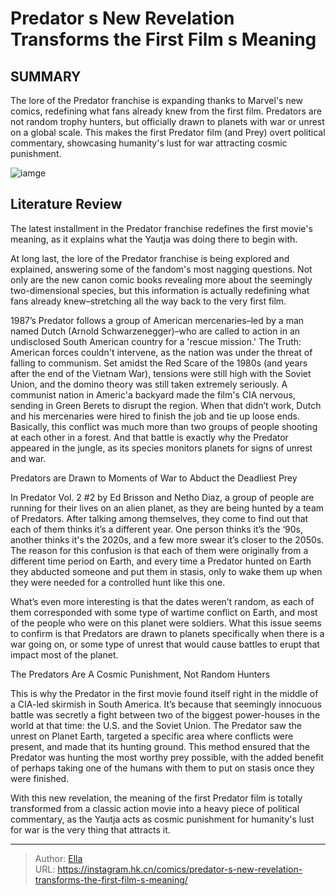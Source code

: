 # Predator s New Revelation Transforms the First Film s Meaning


## SUMMARY 



  The lore of the Predator franchise is expanding thanks to Marvel&#39;s new comics, redefining what fans already knew from the first film.   Predators are not random trophy hunters, but officially drawn to planets with war or unrest on a global scale.   This makes the first Predator film (and Prey) overt political commentary, showcasing humanity&#39;s lust for war attracting cosmic punishment.  

![iamge](https://static1.srcdn.com/wordpress/wp-content/uploads/2023/04/predator-redefine-1st-movie.jpg)

## Literature Review

The latest installment in the Predator franchise redefines the first movie&#39;s meaning, as it explains what the Yautja was doing there to begin with. 




At long last, the lore of the Predator franchise is being explored and explained, answering some of the fandom&#39;s most nagging questions. Not only are the new canon comic books revealing more about the seemingly two-dimensional species, but this information is actually redefining what fans already knew–stretching all the way back to the very first film.




1987’s Predator follows a group of American mercenaries–led by a man named Dutch (Arnold Schwarzenegger)–who are called to action in an undisclosed South American country for a &#39;rescue mission.&#39; The Truth: American forces couldn&#39;t intervene, as the nation was under the threat of falling to communism. Set amidst the Red Scare of the 1980s (and years after the end of the Vietnam War), tensions were still high with the Soviet Union, and the domino theory was still taken extremely seriously. A communist nation in Americ&#39;a backyard made the film&#39;s CIA nervous, sending in Green Berets to disrupt the region. When that didn’t work, Dutch and his mercenaries were hired to finish the job and tie up loose ends. Basically, this conflict was much more than two groups of people shooting at each other in a forest. And that battle is exactly why the Predator appeared in the jungle, as its species monitors planets for signs of unrest and war.


 Predators are Drawn to Moments of War to Abduct the Deadliest Prey 
          




In Predator Vol. 2 #2 by Ed Brisson and Netho Diaz, a group of people are running for their lives on an alien planet, as they are being hunted by a team of Predators. After talking among themselves, they come to find out that each of them thinks it’s a different year. One person thinks it’s the ‘90s, another thinks it&#39;s the 2020s, and a few more swear it’s closer to the 2050s. The reason for this confusion is that each of them were originally from a different time period on Earth, and every time a Predator hunted on Earth they abducted someone and put them in stasis, only to wake them up when they were needed for a controlled hunt like this one.

What’s even more interesting is that the dates weren’t random, as each of them corresponded with some type of wartime conflict on Earth, and most of the people who were on this planet were soldiers. What this issue seems to confirm is that Predators are drawn to planets specifically when there is a war going on, or some type of unrest that would cause battles to erupt that impact most of the planet.






 The Predators Are A Cosmic Punishment, Not Random Hunters 
          

This is why the Predator in the first movie found itself right in the middle of a CIA-led skirmish in South America. It’s because that seemingly innocuous battle was secretly a fight between two of the biggest power-houses in the world at that time: the U.S. and the Soviet Union. The Predator saw the unrest on Planet Earth, targeted a specific area where conflicts were present, and made that its hunting ground. This method ensured that the Predator was hunting the most worthy prey possible, with the added benefit of perhaps taking one of the humans with them to put on stasis once they were finished.

With this new revelation, the meaning of the first Predator film is totally transformed from a classic action movie into a heavy piece of political commentary, as the Yautja acts as cosmic punishment for humanity&#39;s lust for war is the very thing that attracts it.






---

> Author: [Ella](https://instagram.hk.cn/)  
> URL: https://instagram.hk.cn/comics/predator-s-new-revelation-transforms-the-first-film-s-meaning/  

